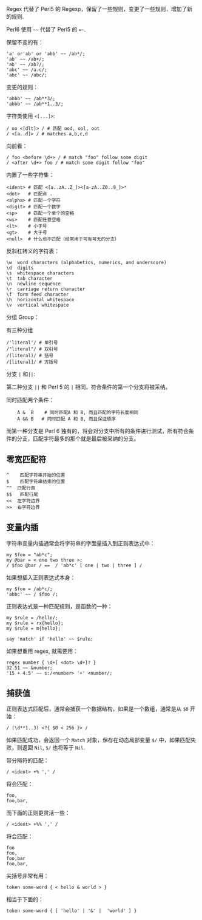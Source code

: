 Regex 代替了 Perl5 的 Regexp，保留了一些规则，变更了一些规则，增加了新的规则.

Perl6 使用 `~~` 代替了 Perl5 的 `=~`.

保留不变的有：

    'a' or'ab' or 'abb' ~~ /ab*/;
    'ab' ~~ /ab+/;
    'ab' ~~ /ab?/;
    'abc' ~~ /a.c/;
    'abc' ~~ /abc/;

变更的规则：

    'abbb' ~~ /ab**3/;
    'abbb' ~~ /ab**1..3/;

字符类使用 `<[...]>`:

    / oo <[dlt]> / # 匹配 ood, ool, oot
    / <[a..d]> / # matches a,b,c,d

向前看：

    / foo <before \d+> / # match "foo" follow some digit
    / <after \d+> foo / # match some digit follow "foo"

内置了一些字符集：

    <ident> # 匹配 <[a..zA..Z_]><[a-zA..Z0..9_]>*
    <dot>   # 匹配点 .
    <alpha> # 匹配一个字符
    <digit> # 匹配一个数字
    <sp>    # 匹配一个单个的空格
    <ws>    # 匹配任意空格
    <lt>    # 小于号
    <gt>    # 大于号
    <null>  # 什么也不匹配（经常用于可有可无的分支）

反斜杠转义的字符表：

    \w  word characters (alphabetics, numerics, and underscore)
    \d  digits
    \s  whitespace characters
    \t  tab character
    \n  newline sequence
    \r  carriage return character
    \f  form feed character
    \h  horizontal whitespace
    \v  vertical whitespace

分组 Group：

有三种分组

    /'literal'/ # 单引号
    /"literal"/ # 双引号
    /(literal)/ # 括号
    /[literal]/ # 方括号

分支 `|` 和`||`:

第二种分支 `||` 和 Perl 5 的 `|` 相同，符合条件的第一个分支将被采纳。

同时匹配两个条件：
 
        A &  B    # 同时匹配A 和 B, 而且匹配的字符长度相同
        A && B   # 同时匹配 A 和 B, 而且保证顺序 

而第一种分支是 Perl 6 独有的，将会对分支中所有的条件进行测试，所有符合条件的分支，匹配字符最多的那个就是最后被采纳的分支。

## 零宽匹配符

    ^    匹配字符串开始的位置
    $    匹配字符串结束的位置
    ^^  匹配行首
    $$   匹配行尾
    <<  左字符边界
    >>  右字符边界

## 变量内插

字符串变量内插通常会将字符串的字面量插入到正则表达式中：

    my $foo = "ab*c";
    my @bar = < one two three >;
    / $foo @bar / ==  / 'ab*c' [ one | two | three ] /

如果想插入正则表达式本身：

    my $foo = /ab*c/;
    'abbc' ~~ / $foo /;

正则表达式是一种匹配规则，是函数的一种：

    my $rule = /hello/;
    my $rule = rx{hello};
    my $rule = m{hello};

    say 'match' if 'hello' ~~ $rule;

如果想重用 regex, 就需要用：

    regex number { \d+[ <dot> \d+]? }
    32.51 ~~ &number;
    '15 + 4.5' ~~ s:/<number> '+' <number/;

## 捕获值

正则表达式匹配后，通常会捕获一个数据结构，如果是一个数组，通常是从 `$0` 开始：

    / (\d**1..3) <?{ $0 < 256 }> /

如果匹配成功，会返回一个 `Match` 对象，保存在动态局部变量 `$/` 中，如果匹配失败，则返回 `Nil`, `$/` 也将等于 `Nil`.

带分隔符的匹配：

    / <ident> +% ',' /

将会匹配：
    
    foo,
    foo,bar,

而下面的正则更灵活一些：

    / <ident> +%% ',' /

将会匹配：

    foo
    foo,
    foo,bar
    foo,bar,

尖括号非常有用：

    token some-word { < hello & world > }

相当于下面的：

    token some-word { [ 'hello' | '&' |  'world' ] }



